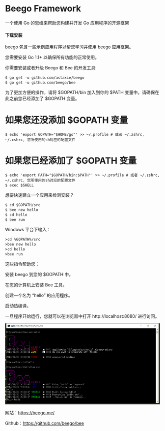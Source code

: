 # Beego Framework
一个使用 Go 的思维来帮助您构建并开发 Go 应用程序的开源框架

#### 下载安装

beego 包含一些示例应用程序以帮您学习并使用 beego 应用框架。

您需要安装 Go 1.1+ 以确保所有功能的正常使用。

你需要安装或者升级 Beego 和 Bee 的开发工具:

```
$ go get -u github.com/astaxie/beego
$ go get -u github.com/beego/bee
```
为了更加方便的操作，请将 $GOPATH/bin 加入到你的 $PATH 变量中。请确保在此之前您已经添加了 $GOPATH 变量。

# 如果您还没添加 $GOPATH 变量
```
$ echo 'export GOPATH="$HOME/go"' >> ~/.profile # 或者 ~/.zshrc, ~/.cshrc, 您所使用的sh对应的配置文件
```

# 如果您已经添加了 $GOPATH 变量
```
$ echo 'export PATH="$GOPATH/bin:$PATH"' >> ~/.profile # 或者 ~/.zshrc, ~/.cshrc, 您所使用的sh对应的配置文件
$ exec $SHELL
```
想要快速建立一个应用来检测安装？

```
$ cd $GOPATH/src
$ bee new hello
$ cd hello
$ bee run
```
Windows 平台下输入：

```
>cd %GOPATH%/src
>bee new hello
>cd hello
>bee run
```
这些指令帮助您：

安装 beego 到您的 $GOPATH 中。

在您的计算机上安装 Bee 工具。

创建一个名为 “hello” 的应用程序。

启动热编译。

一旦程序开始运行，您就可以在浏览器中打开 http://localhost:8080/ 进行访问。

![image](https://github.com/foxliang/Blog/blob/master/images/beego.png)



网站：https://beego.me/

Github：https://github.com/beego/bee
